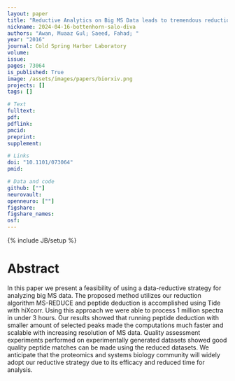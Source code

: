 ```yaml
---
layout: paper
title: "Reductive Analytics on Big MS Data leads to tremendous reduction in time for peptide deduction"
nickname: 2024-04-16-bottenhorn-salo-diva
authors: "Awan, Muaaz Gul; Saeed, Fahad; "
year: "2016"
journal: Cold Spring Harbor Laboratory
volume: 
issue:
pages: 73064
is_published: True
image: /assets/images/papers/biorxiv.png
projects: []
tags: []

# Text
fulltext:
pdf:
pdflink:
pmcid:
preprint: 
supplement:

# Links
doi: "10.1101/073064"
pmid:

# Data and code
github: [""]
neurovault:
openneuro: [""]
figshare:
figshare_names:
osf:
---
```

{% include JB/setup %}

# Abstract

In this paper we present a feasibility of using a data-reductive strategy for analyzing big MS data. The proposed method utilizes our reduction algorithm MS-REDUCE and peptide deduction is accomplished using Tide with hiXcorr. Using this approach we were able to process 1 million spectra in under 3 hours. Our results showed that running peptide deduction with smaller amount of selected peaks made the computations much faster and scalable with increasing resolution of MS data. Quality assessment experiments performed on experimentally generated datasets showed good quality peptide matches can be made using the reduced datasets. We anticipate that the proteomics and systems biology community will widely adopt our reductive strategy due to its efficacy and reduced time for analysis.
